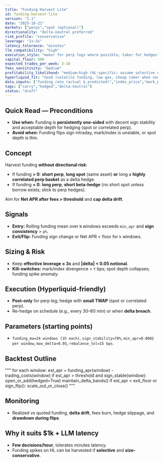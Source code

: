 ```yaml
---
title: "Funding Harvest Lite"
id: funding-harvest-lite
version: "1.1"
date: "2025-10-21"
markets: ["perps","spot (optional)"]
directionality: "delta-neutral preferred"
risk_profile: "conservative"
leverage: "1x–3x"
latency_tolerance: "minutes"
llm_compatibility: "high"
execution_style: "maker for perp legs where possible; taker for hedges"
capital_floor: 500
expected_trades_per_week: 3-10
fees_sensitivity: "medium"
profitability_likelihood: "medium–high (HL-specific; assume selective entries)"
hyperliquid_fit: "Good (volatile funding, low gas, cheap taker when needed)"
data_inputs: ["funding_rate (actual & predicted)","index_price","mark_price","spot depth (if used)","fees","ATR or RV"]
tags: ["carry","hedged","delta-neutral"]
status: "draft"
---
```


## Quick Read — Preconditions
- **Use when:** Funding is **persistently one-sided** with decent sign stability and acceptable depth for hedging (spot or correlated perp).
- **Avoid when:** Funding flips sign intraday, mark/index is unstable, or spot depth is thin.

## Concept
Harvest funding **without directional risk**:
- If funding **> 0**: **short perp**, **long spot** (same asset) **or** long a **highly correlated perp basket** as a delta hedge.
- If funding **< 0**: **long perp**, **short beta-hedge** (no short spot unless borrow exists; stick to perp hedges).

Aim for **Net APR after fees > threshold** and **cap delta drift**.

## Signals
- **Entry:** Rolling funding mean over `N` windows exceeds `min_apr` and **sign consistency** > `p%`.
- **Exit/Flip:** Funding sign change or Net APR < floor for `k` windows.

## Sizing & Risk
- Keep **effective leverage ≤ 3x** and **|delta| < 0.05 notional**.
- **Kill-switches:** mark/index divergence > `Y` bps; spot depth collapses; funding spike anomaly.

## Execution (Hyperliquid-friendly)
- **Post-only** for perp leg; hedge with **small TWAP** (spot or correlated perp).
- Re-hedge on schedule (e.g., every 30–60 min) or when **delta breach**.

## Parameters (starting points)
- `funding_ma=24 windows (1h each)`, `sign_stability=70%`, `min_apr=0.0002 per window`, `max_delta=0.05`, `rebalance_tol=15 bps`.

## Backtest Outline
"""
for each window:
  est_apr = funding_apr(window) - trading_costs(window)
  if est_apr > threshold and sign_stable(window):
      open_or_add(hedged=True)
  maintain_delta_bands()
  if est_apr < exit_floor or sign_flip():
      scale_out_or_close()
"""

## Monitoring
- Realized vs quoted funding, **delta drift**, fees burn, hedge slippage, and **drawdown during flips**.

## Why it suits $1k + LLM latency
- **Few decisions/hour**, tolerates minutes latency.
- Funding spikes on HL can be harvested if **selective** and **size-conservative**.
